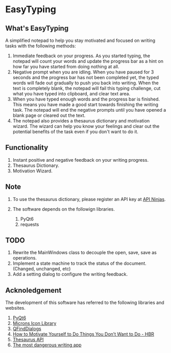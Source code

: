 # EasyTyping

## What's EasyTyping

A simplified notepad to help you stay motivated and focused on writing tasks with the following methods:

1. Immediate feedback on your progress. As you started typing, the notepad will count your words and update the progress bar as a hint on how far you have started from doing nothing at all.
1. Negative prompt when you are idling. When you have paused for 3 seconds and the progress bar has not been completed yet, the typed words will fade out gradually to push you back into writing. When the text is completely blank, the notepad will fail this typing challenge, cut what you have typed into clipboard, and clear text area.
1. When you have typed enough words and the progress bar is finished. This means you have made a good start towards finishing the writing task. The notepad will end the negative prompts until you have opened a blank page or cleared out the text.
1. The notepad also provides a thesaurus dictionary and motivation wizard. The wizard can help you know your feelings and clear out the potential benefits of the task even if you don't want to do it.

## Functionality

1. Instant positive and negative feedback on your writing progress.
1. Thesaurus Dictionary.
1. Motivation Wizard.

## Note

1. To use the thesaurus dictionary, please register an API key at [API Ninjas](https://api-ninjas.com/api/thesaurus).

1. The software depends on the followign libraries.
    1. PyQt6
    1. requests

## TODO
1. Rewrite the MainWindows class to decouple the open, save, save as operations.
1. Implement a state machine to track the status of the document. (Changed, unchanged, etc)
1. Add a setting dialog to configure the writing feedback.

## Acknoledgement

The development of this software has referred to the following libraries and websites.

1. [PyQt6](https://www.riverbankcomputing.com/software/pyqt/)
1. [Microns Icon Library](https://www.s-ings.com/projects/microns-icon-font/)
1. [QFindDialogs](https://github.com/Yet-Zio/QFindDialogs)
1. [How to Motivate Yourself to Do Things You Don’t Want to Do - HBR](https://hbr.org/2018/12/how-to-motivate-yourself-to-do-things-you-dont-want-to-do)
1. [Thesaurus API](https://api-ninjas.com/api/thesaurus)
1. [The most dangerous writing app](https://www.squibler.io/dangerous-writing-prompt-app)
